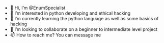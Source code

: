 - 👋 Hi, I’m @EnumSpecialist
- 👀 I’m interested in python developing and ethical hacking
- 🌱 I’m currently learning the python language as well as some basics of hacking
- 💞️ I’m looking to collaborate on a beginner to intermediate level project
- 📫 How to reach me? You can message me 

<!---
EnumSpecialist/EnumSpecialist is a ✨ special ✨ repository because its `README.md` (this file) appears on your GitHub profile.
You can click the Preview link to take a look at your changes.
--->
